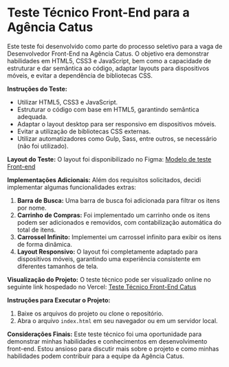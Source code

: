 # Teste Técnico Front-End para a Agência Catus

Este teste foi desenvolvido como parte do processo seletivo para a vaga de Desenvolvedor Front-End na Agência Catus. O objetivo era demonstrar habilidades em HTML5, CSS3 e JavaScript, bem como a capacidade de estruturar e dar semântica ao código, adaptar layouts para dispositivos móveis, e evitar a dependência de bibliotecas CSS.

**Instruções do Teste:**
- Utilizar HTML5, CSS3 e JavaScript.
- Estruturar o código com base em HTML5, garantindo semântica adequada.
- Adaptar o layout desktop para ser responsivo em dispositivos móveis.
- Evitar a utilização de bibliotecas CSS externas.
- Utilizar automatizadores como Gulp, Sass, entre outros, se necessário (não foi utilizado).

**Layout do Teste:**
O layout foi disponibilizado no Figma: [Modelo de teste Front-end](https://www.figma.com/file/e0xCp8OGgVlKZgsFf6yT66/Modelo-de-teste-Front-end?type=design&node-id=0%3A1&mode=design&t=uT07LgEHGCLoKdcC-1)

**Implementações Adicionais:**
Além dos requisitos solicitados, decidi implementar algumas funcionalidades extras:
1. **Barra de Busca:** Uma barra de busca foi adicionada para filtrar os itens por nome.
2. **Carrinho de Compras:** Foi implementado um carrinho onde os itens podem ser adicionados e removidos, com contabilização automática do total de itens.
3. **Carrossel Infinito:** Implementei um carrossel infinito para exibir os itens de forma dinâmica.
4. **Layout Responsivo:** O layout foi completamente adaptado para dispositivos móveis, garantindo uma experiência consistente em diferentes tamanhos de tela.

**Visualização do Projeto:**
O teste técnico pode ser visualizado online no seguinte link hospedado no Vercel: [Teste Técnico Front-End Catus](https://test-catus.vercel.app)

**Instruções para Executar o Projeto:**
1. Baixe os arquivos do projeto ou clone o repositório.
2. Abra o arquivo `index.html` em seu navegador ou em um servidor local.

**Considerações Finais:**
Este teste técnico foi uma oportunidade para demonstrar minhas habilidades e conhecimentos em desenvolvimento front-end. Estou ansioso para discutir mais sobre o projeto e como minhas habilidades podem contribuir para a equipe da Agência Catus.
